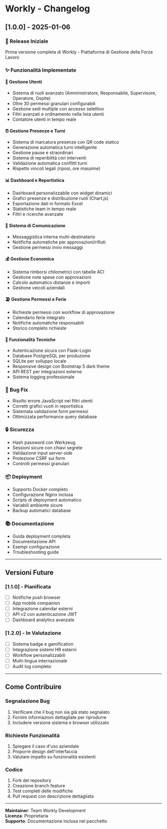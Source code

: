 # Workly - Changelog

## [1.0.0] - 2025-01-06

### 🎉 Release Iniziale
Prima versione completa di Workly - Piattaforma di Gestione della Forza Lavoro

### ✨ Funzionalità Implementate

#### 👥 Gestione Utenti
- Sistema di ruoli avanzato (Amministratore, Responsabile, Supervisore, Operatore, Ospite)
- Oltre 30 permessi granulari configurabili
- Gestione sedi multiple con accesso selettivo
- Filtri avanzati e ordinamento nella lista utenti
- Contatore utenti in tempo reale

#### ⏰ Gestione Presenze e Turni
- Sistema di marcatura presenze con QR code statico
- Generazione automatica turni intelligente
- Gestione pause e straordinari
- Sistema di reperibilità con interventi
- Validazione automatica conflitti turni
- Rispetto vincoli legali (riposi, ore massime)

#### 📊 Dashboard e Reportistica
- Dashboard personalizzabile con widget dinamici
- Grafici presenze e distribuzione ruoli (Chart.js)
- Esportazione dati in formato Excel
- Statistiche team in tempo reale
- Filtri e ricerche avanzate

#### 💬 Sistema di Comunicazione
- Messaggistica interna multi-destinatario
- Notifiche automatiche per approvazioni/rifiuti
- Gestione permessi invio messaggi

#### 💰 Gestione Economica
- Sistema rimborsi chilometrici con tabelle ACI
- Gestione note spese con approvazioni
- Calcolo automatico distanze e importi
- Gestione veicoli aziendali

#### 🏖️ Gestione Permessi e Ferie
- Richieste permessi con workflow di approvazione
- Calendario ferie integrato
- Notifiche automatiche responsabili
- Storico completo richieste

#### 🔧 Funzionalità Tecniche
- Autenticazione sicura con Flask-Login
- Database PostgreSQL per produzione
- SQLite per sviluppo locale
- Responsive design con Bootstrap 5 dark theme
- API REST per integrazioni esterne
- Sistema logging professionale

### 🐛 Bug Fix
- Risolto errore JavaScript nei filtri utenti
- Corretti grafici vuoti in reportistica
- Sistemata validazione form permessi
- Ottimizzata performance query database

### 🔒 Sicurezza
- Hash password con Werkzeug
- Sessioni sicure con chiavi segrete
- Validazione input server-side
- Protezione CSRF sui form
- Controlli permessi granulari

### 📦 Deployment
- Supporto Docker completo
- Configurazione Nginx inclusa
- Scripts di deployment automatico
- Variabili ambiente sicure
- Backup automatici database

### 📚 Documentazione
- Guida deployment completa
- Documentazione API
- Esempi configurazione
- Troubleshooting guide

---

## Versioni Future

### [1.1.0] - Pianificata
- [ ] Notifiche push browser
- [ ] App mobile companion
- [ ] Integrazione calendar esterni
- [ ] API v2 con autenticazione JWT
- [ ] Dashboard analytics avanzate

### [1.2.0] - In Valutazione
- [ ] Sistema badge e gamification
- [ ] Integrazione sistemi HR esterni
- [ ] Workflow personalizzabili
- [ ] Multi-lingua internazionale
- [ ] Audit log completo

---

## Come Contribuire

### Segnalazione Bug
1. Verificare che il bug non sia già stato segnalato
2. Fornire informazioni dettagliate per riprodurre
3. Includere versione sistema e browser utilizzato

### Richieste Funzionalità
1. Spiegare il caso d'uso aziendale
2. Proporre design dell'interfaccia
3. Valutare impatto su funzionalità esistenti

### Codice
1. Fork del repository
2. Creazione branch feature
3. Test completi delle modifiche
4. Pull request con descrizione dettagliata

---

**Maintainer**: Team Workly Development  
**Licenza**: Proprietaria  
**Supporto**: Documentazione inclusa nel pacchetto